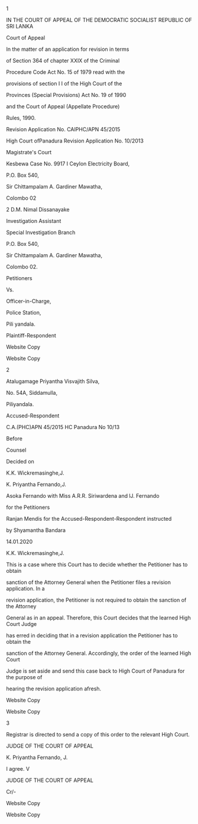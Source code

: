 1

IN THE COURT OF APPEAL OF THE DEMOCRATIC SOCIALIST REPUBLIC OF SRI LANKA

Court of Appeal

In the matter of an application for revision in terms

of Section 364 of chapter XXIX of the Criminal

Procedure Code Act No. 15 of 1979 read with the

provisions of section I I of the High Court of the

Provinces (Special Provisions) Act No. 19 of 1990

and the Court of Appeal (Appellate Procedure)

Rules, 1990.

Revision Application No. CAlPHC/APN 45/2015

High Court ofPanadura Revision Application No. 10/2013

Magistrate's Court

Kesbewa Case No. 9917 I Ceylon Electricity Board,

P.O. Box 540,

Sir Chittampalam A. Gardiner Mawatha,

Colombo 02

2 D.M. Nimal Dissanayake

Investigation Assistant

Special Investigation Branch

P.O. Box 540,

Sir Chittampalam A. Gardiner Mawatha,

Colombo 02.

Petitioners

Vs.

Officer-in-Charge,

Police Station,

Pili yandala.

Plaintiff-Respondent

Website Copy

Website Copy

2

Atalugamage Priyantha Visvajith Silva,

No. 54A, Siddamulla,

Piliyandala.

Accused-Respondent

C.A.(PHC)APN 45/2015 HC Panadura No 10/13

Before

Counsel

Decided on

K.K. Wickremasinghe,J.

K. Priyantha Fernando,J.

Asoka Fernando with Miss A.R.R. Siriwardena and lJ. Fernando

for the Petitioners

Ranjan Mendis for the Accused-Respondent-Respondent instructed

by Shyamantha Bandara

14.01.2020

K.K. Wickremasinghe,J.

This is a case where this Court has to decide whether the Petitioner has to obtain

sanction of the Attorney General when the Petitioner files a revision application. In a

revision application, the Petitioner is not required to obtain the sanction of the Attorney

General as in an appeal. Therefore, this Court decides that the learned High Court Judge

has erred in deciding that in a revision application the Petitioner has to obtain the

sanction of the Attorney General. Accordingly, the order of the learned High Court

Judge is set aside and send this case back to High Court of Panadura for the purpose of

hearing the revision application afresh.

Website Copy

Website Copy

3

Registrar is directed to send a copy of this order to the relevant High Court.

JUDGE OF THE COURT OF APPEAL

K. Priyantha Fernando, J.

I agree. V

JUDGE OF THE COURT OF APPEAL

Cr/-

Website Copy

Website Copy